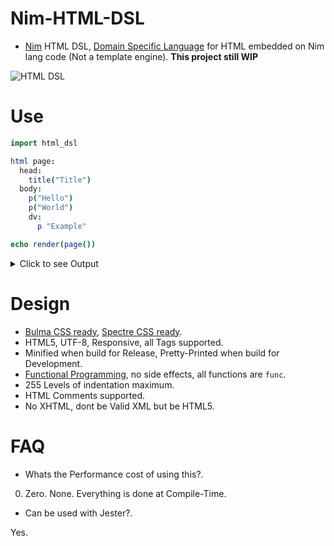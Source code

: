 # Nim-HTML-DSL

- [Nim](https://nim-lang.org) HTML DSL, [Domain Specific Language](https://en.wikipedia.org/wiki/Domain-specific_language) for HTML embedded on Nim lang code (Not a template engine). **This project still WIP**

![HTML DSL](https://raw.githubusercontent.com/juancarlospaco/nim-html-dsl/master/temp.png "HTML for Cats")


# Use

```nim
import html_dsl

html page:
  head:
    title("Title")
  body:
    p("Hello")
    p("World")
    dv:
      p "Example"

echo render(page())
```

<details>
  <summary>Click to see Output</summary>

Build for Development:

```html
<!DOCTYPE html>
  <html class='has-navbar-fixed-top' >
  <head>
    <meta charset="utf-8">
    <meta name="viewport" content="width=device-width, initial-scale=1">
    <title>Title</title>
  </head>
  <body class='has-navbar-fixed-top' >
    <p >Hello</p>
    <p >World</p>
    <div>
      <p>Example</p>
    </div>
  </body>
</html>
<!-- Nim 0.19.0 -->

```

Build for Release:

```html
<!DOCTYPE html><html class='has-navbar-fixed-top'><head><meta charset="utf-8"><meta name="viewport" content="width=device-width,initial-scale=1"><title>Title</title></head><body class='has-navbar-fixed-top'><p>Hello</p><p>World</p><div><p>Example</p></div></body></html>
```

</details>


# Design

- [Bulma CSS ready](https://bulma.io), [Spectre CSS ready](https://picturepan2.github.io/spectre/getting-started.html).
- HTML5, UTF-8, Responsive, all Tags supported.
- Minified when build for Release, Pretty-Printed when build for Development.
- [Functional Programming](https://en.wikipedia.org/wiki/Functional_programming), no side effects, all functions are `func`.
- 255 Levels of indentation maximum.
- HTML Comments supported.
- No XHTML, dont be Valid XML but be HTML5.


# FAQ

- Whats the Performance cost of using this?.

0. Zero. None. Everything is done at Compile-Time.

- Can be used with Jester?.

Yes.
